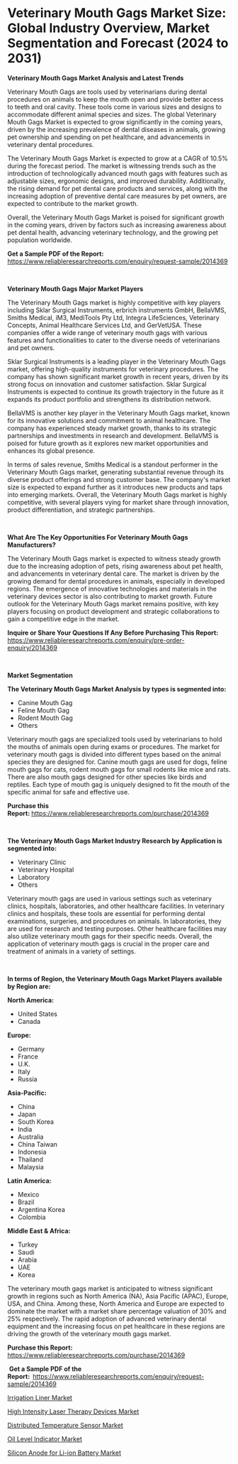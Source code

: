 <p><h1>Veterinary Mouth Gags Market Size: Global Industry Overview, Market Segmentation and Forecast (2024 to 2031)</h1></p><p><strong>Veterinary Mouth Gags Market Analysis and Latest Trends</strong></p>
<p><p>Veterinary Mouth Gags are tools used by veterinarians during dental procedures on animals to keep the mouth open and provide better access to teeth and oral cavity. These tools come in various sizes and designs to accommodate different animal species and sizes. The global Veterinary Mouth Gags Market is expected to grow significantly in the coming years, driven by the increasing prevalence of dental diseases in animals, growing pet ownership and spending on pet healthcare, and advancements in veterinary dental procedures.</p><p>The Veterinary Mouth Gags Market is expected to grow at a CAGR of 10.5% during the forecast period. The market is witnessing trends such as the introduction of technologically advanced mouth gags with features such as adjustable sizes, ergonomic designs, and improved durability. Additionally, the rising demand for pet dental care products and services, along with the increasing adoption of preventive dental care measures by pet owners, are expected to contribute to the market growth.</p><p>Overall, the Veterinary Mouth Gags Market is poised for significant growth in the coming years, driven by factors such as increasing awareness about pet dental health, advancing veterinary technology, and the growing pet population worldwide.</p></p>
<p><strong>Get a Sample PDF of the Report:&nbsp;</strong> <a href="https://www.reliableresearchreports.com/enquiry/request-sample/2014369">https://www.reliableresearchreports.com/enquiry/request-sample/2014369</a></p>
<p>&nbsp;</p>
<p><strong>Veterinary Mouth Gags Major Market Players</strong></p>
<p><p>The Veterinary Mouth Gags market is highly competitive with key players including Sklar Surgical Instruments, erbrich instruments GmbH, BellaVMS, Smiths Medical, iM3, MediTools Pty Ltd, Integra LifeSciences, Veterinary Concepts, Animal Healthcare Services Ltd, and GerVetUSA. These companies offer a wide range of veterinary mouth gags with various features and functionalities to cater to the diverse needs of veterinarians and pet owners.</p><p>Sklar Surgical Instruments is a leading player in the Veterinary Mouth Gags market, offering high-quality instruments for veterinary procedures. The company has shown significant market growth in recent years, driven by its strong focus on innovation and customer satisfaction. Sklar Surgical Instruments is expected to continue its growth trajectory in the future as it expands its product portfolio and strengthens its distribution network.</p><p>BellaVMS is another key player in the Veterinary Mouth Gags market, known for its innovative solutions and commitment to animal healthcare. The company has experienced steady market growth, thanks to its strategic partnerships and investments in research and development. BellaVMS is poised for future growth as it explores new market opportunities and enhances its global presence.</p><p>In terms of sales revenue, Smiths Medical is a standout performer in the Veterinary Mouth Gags market, generating substantial revenue through its diverse product offerings and strong customer base. The company's market size is expected to expand further as it introduces new products and taps into emerging markets. Overall, the Veterinary Mouth Gags market is highly competitive, with several players vying for market share through innovation, product differentiation, and strategic partnerships.</p></p>
<p>&nbsp;</p>
<p><strong>What Are The Key Opportunities For Veterinary Mouth Gags Manufacturers?</strong></p>
<p><p>The Veterinary Mouth Gags market is expected to witness steady growth due to the increasing adoption of pets, rising awareness about pet health, and advancements in veterinary dental care. The market is driven by the growing demand for dental procedures in animals, especially in developed regions. The emergence of innovative technologies and materials in the veterinary devices sector is also contributing to market growth. Future outlook for the Veterinary Mouth Gags market remains positive, with key players focusing on product development and strategic collaborations to gain a competitive edge in the market.</p></p>
<p><strong>Inquire or Share Your Questions If Any Before Purchasing This Report:</strong> <a href="https://www.reliableresearchreports.com/enquiry/pre-order-enquiry/2014369">https://www.reliableresearchreports.com/enquiry/pre-order-enquiry/2014369</a></p>
<p>&nbsp;</p>
<p><strong>Market Segmentation</strong></p>
<p><strong>The Veterinary Mouth Gags Market Analysis by types is segmented into:</strong></p>
<p><ul><li>Canine Mouth Gag</li><li>Feline Mouth Gag</li><li>Rodent Mouth Gag</li><li>Others</li></ul></p>
<p><p>Veterinary mouth gags are specialized tools used by veterinarians to hold the mouths of animals open during exams or procedures. The market for veterinary mouth gags is divided into different types based on the animal species they are designed for. Canine mouth gags are used for dogs, feline mouth gags for cats, rodent mouth gags for small rodents like mice and rats. There are also mouth gags designed for other species like birds and reptiles. Each type of mouth gag is uniquely designed to fit the mouth of the specific animal for safe and effective use.</p></p>
<p><strong>Purchase this Report:&nbsp;</strong><a href="https://www.reliableresearchreports.com/purchase/2014369">https://www.reliableresearchreports.com/purchase/2014369</a></p>
<p>&nbsp;</p>
<p><strong>The Veterinary Mouth Gags Market Industry Research by Application is segmented into:</strong></p>
<p><ul><li>Veterinary Clinic</li><li>Veterinary Hospital</li><li>Laboratory</li><li>Others</li></ul></p>
<p><p>Veterinary mouth gags are used in various settings such as veterinary clinics, hospitals, laboratories, and other healthcare facilities. In veterinary clinics and hospitals, these tools are essential for performing dental examinations, surgeries, and procedures on animals. In laboratories, they are used for research and testing purposes. Other healthcare facilities may also utilize veterinary mouth gags for their specific needs. Overall, the application of veterinary mouth gags is crucial in the proper care and treatment of animals in a variety of settings.</p></p>
<p>&nbsp;</p>
<p><strong>In terms of Region, the Veterinary Mouth Gags Market Players available by Region are:</strong></p>
<p>
    <p> <strong> North America: </strong>
        <ul>
            <li>United States</li>
            <li>Canada</li>
        </ul>
        </p> 
    <p> <strong> Europe: </strong>
        <ul>
            <li>Germany</li>
            <li>France</li>
            <li>U.K.</li>
            <li>Italy</li>
            <li>Russia</li>
        </ul>
        </p> 
    <p> <strong> Asia-Pacific: </strong>
        <ul>
            <li>China</li>
            <li>Japan</li>
            <li>South Korea</li>
            <li>India</li>
            <li>Australia</li>
            <li>China Taiwan</li>
            <li>Indonesia</li>
            <li>Thailand</li>
            <li>Malaysia</li>
        </ul>
        </p> 
    <p> <strong> Latin America: </strong>
        <ul>
            <li>Mexico</li>
            <li>Brazil</li>
            <li>Argentina Korea</li>
            <li>Colombia</li>
        </ul>
        </p> 
    <p> <strong> Middle East & Africa: </strong>
        <ul>
            <li>Turkey</li>
            <li>Saudi</li>
            <li>Arabia</li>
            <li>UAE</li>
            <li>Korea</li>
        </ul>
    </p>
    </p>
<p><p>The veterinary mouth gags market is anticipated to witness significant growth in regions such as North America (NA), Asia Pacific (APAC), Europe, USA, and China. Among these, North America and Europe are expected to dominate the market with a market share percentage valuation of 30% and 25% respectively. The rapid adoption of advanced veterinary dental equipment and the increasing focus on pet healthcare in these regions are driving the growth of the veterinary mouth gags market.</p></p>
<p><strong>Purchase this Report: </strong><a href="https://www.reliableresearchreports.com/purchase/2014369">https://www.reliableresearchreports.com/purchase/2014369</a></p>
<p>&nbsp;<strong>Get a Sample PDF of the Report:&nbsp;&nbsp;</strong><a href="https://www.reliableresearchreports.com/enquiry/request-sample/2014369">https://www.reliableresearchreports.com/enquiry/request-sample/2014369</a></p>
<p><strong></strong></p>
<p><p><a href="https://sore-arch-6db.notion.site/Irrigation-Liner-Market-Size-Growth-Outlook-from-2024-to-2031-projecting-at-Market-s-Trends-Analys-bfd0e89fbbbd44028ab857093571bf91">Irrigation Liner Market</a></p><p><a href="https://confirmed-shield-e13.notion.site/High-Intensity-Laser-Therapy-Devices-Market-Size-Market-Trends-and-Growth-Outlook-forecasted-for-p-494c7c04ee6b401ab8c6ce9fe74d5228">High Intensity Laser Therapy Devices Market</a></p><p><a href="https://view.publitas.com/reportprime-1/distributed-temperature-sensor-market-analysis-examines-its-scope-on-growth-opportunities-and-forecasted-trends-spanning-from-2024-to-2031/">Distributed Temperature Sensor Market</a></p><p><a href="https://view.publitas.com/reportprime-1/oil-level-indicator-market-offer-valuable-insights-into-market-size-market-share-market-trends-and-projections-spanning-from-2024-to-2031/">Oil Level Indicator Market</a></p><p><a href="https://funky-papaya-cf4.notion.site/Silicon-Anode-for-Li-ion-Battery-Market-Research-Report-Reveals-The-Latest-Trends-And-Opportunities--82d09e8f13674bcdbd7027c6648fa51a">Silicon Anode for Li-ion Battery Market</a></p></p>